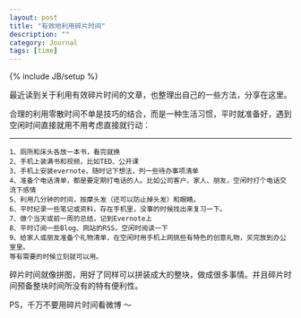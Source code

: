 ```yaml
---
layout: post
title: "有效地利用碎片时间"
description: ""
category: Journal
tags: [time]
---
```

{% include JB/setup %}


最近读到关于利用有效碎片时间的文章，也整理出自己的一些方法，分享在这里。

合理的利用零散时间不单是技巧的结合，而是一种生活习惯，平时就准备好，遇到空闲时间直接就用不用考虑直接就行动：

---- 
    1、厕所和床头各放一本书，看完就换
    2、手机上装满书和视频，比如TED、公开课
    3、手机上安装evernote，随时记下想法，列一些待办事项清单
    4、准备个电话清单，都是要定期打电话的人。比如公司客户、家人、朋友，空闲时打个电话交流下感情
    5、利用几分钟的时间，按摩头发（还可以防止掉头发）和眼睛。
    6、平时纪录一些笔记或资料，存在手机里，没事的时候找出来复习一下。
    7、做个当天或前一周的总结，记到Evernote上
    8、平时订阅一些Blog、网站的RSS，空闲时阅读一下
    9、给家人或朋友准备个礼物清单，在空闲时用手机上网挑些有特色的创意礼物，买完放到办公室里。
    等有需要的时候立刻就可以用。
 

碎片时间就像拼图，用好了同样可以拼装成大的整块，做成很多事情。并且碎片时间预备整块时间所没有的特有便利性。
 
PS，千万不要用碎片时间看微博 ～